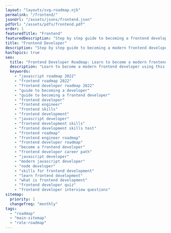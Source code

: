 ```yaml
---
layout: "layouts/svg-roadmap.njk"
permalink: "/frontend/"
jsonUrl: "/assets/jsons/frontend.json"
pdfUrl: "/assets/pdfs/frontend.pdf"
order: 1
featuredTitle: "Frontend"
featuredDescription: "Step by step guide to becoming a frontend developer in 2022"
title: "Frontend Developer"
description: "Step by step guide to becoming a modern frontend developer in 2022"
hasTopics: true
seo:
  title: "Frontend Developer Roadmap: Learn to become a modern frontend developer"
  description: "Learn to become a modern frontend developer using this roadmap. Community driven, articles, resources, guides, interview questions, quizzes for modern frontend development."
  keywords:
    - "javascript roadmap 2022"
    - "frontend roadmap 2022"
    - "frontend developer roadmap 2022"
    - "guide to becoming a developer"
    - "guide to becoming a frontend developer"
    - "frontend developer"
    - "frontend engineer"
    - "frontend skills"
    - "frontend development"
    - "javascript developer"
    - "frontend development skills"
    - "frontend development skills test"
    - "frontend roadmap"
    - "frontend engineer roadmap"
    - "frontend developer roadmap"
    - "become a frontend developer"
    - "frontend developer career path"
    - "javascript developer"
    - "modern javascript developer"
    - "node developer"
    - "skills for frontend development"
    - "learn frontend development"
    - "what is frontend development"
    - "frontend developer quiz"
    - "frontend developer interview questions"
sitemap:
  priority: 1
  changefreq: "monthly"
tags:
  - "roadmap"
  - "main-sitemap"
  - "role-roadmap"
---
```


